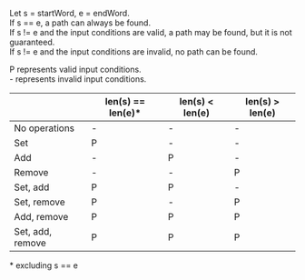 Let s = startWord, e = endWord.  
If s == e, a path can always be found.  
If s != e and the input conditions are valid, a path may be found, but it is not guaranteed.  
If s != e and the input conditions are invalid, no path can be found.

P represents valid input conditions.  
\- represents invalid input conditions.

|                  | len(s) == len(e)* | len(s) < len(e) | len(s) > len(e) |
|------------------|-------------------|-----------------|-----------------|
| No operations    | -                 | -               | -               |
| Set              | P                 | -               | -               |
| Add              | -                 | P               | -               |
| Remove           | -                 | -               | P               |
| Set, add         | P                 | P               | -               |
| Set, remove      | P                 | -               | P               |
| Add, remove      | P                 | P               | P               |
| Set, add, remove | P                 | P               | P               |

\* excluding s == e

